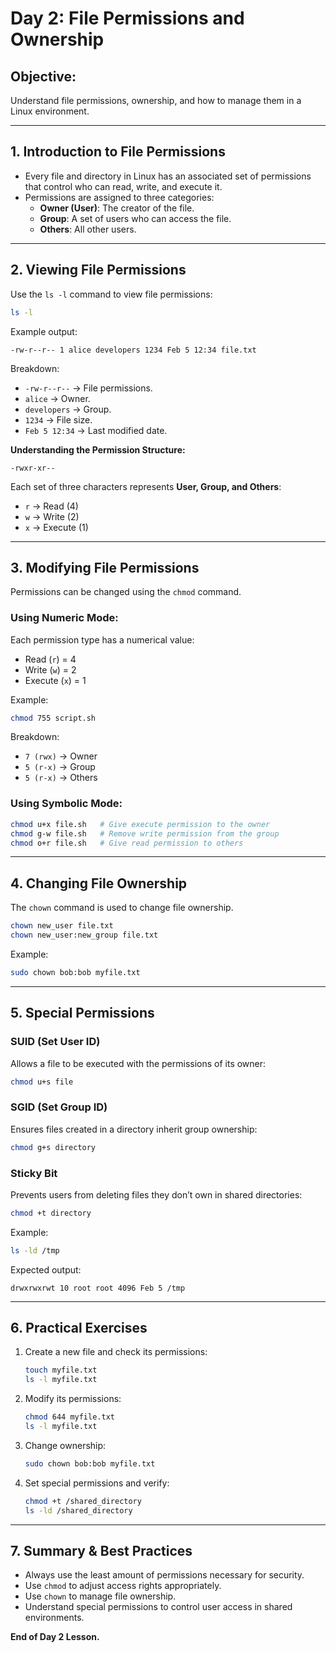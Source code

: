 # Day 2: File Permissions and Ownership

## Objective:
Understand file permissions, ownership, and how to manage them in a Linux environment.

---

## 1. Introduction to File Permissions
- Every file and directory in Linux has an associated set of permissions that control who can read, write, and execute it.
- Permissions are assigned to three categories:
  - **Owner (User)**: The creator of the file.
  - **Group**: A set of users who can access the file.
  - **Others**: All other users.

---

## 2. Viewing File Permissions
Use the `ls -l` command to view file permissions:
```bash
ls -l
```
Example output:
```
-rw-r--r-- 1 alice developers 1234 Feb 5 12:34 file.txt
```
Breakdown:
- `-rw-r--r--` → File permissions.
- `alice` → Owner.
- `developers` → Group.
- `1234` → File size.
- `Feb 5 12:34` → Last modified date.

**Understanding the Permission Structure:**
```
-rwxr-xr--
```
Each set of three characters represents **User, Group, and Others**:
- `r` → Read (4)
- `w` → Write (2)
- `x` → Execute (1)

---

## 3. Modifying File Permissions
Permissions can be changed using the `chmod` command.

### Using Numeric Mode:
Each permission type has a numerical value:
- Read (`r`) = 4
- Write (`w`) = 2
- Execute (`x`) = 1

Example:
```bash
chmod 755 script.sh
```
Breakdown:
- `7 (rwx)` → Owner
- `5 (r-x)` → Group
- `5 (r-x)` → Others

### Using Symbolic Mode:
```bash
chmod u+x file.sh   # Give execute permission to the owner
chmod g-w file.sh   # Remove write permission from the group
chmod o+r file.sh   # Give read permission to others
```

---

## 4. Changing File Ownership
The `chown` command is used to change file ownership.
```bash
chown new_user file.txt
chown new_user:new_group file.txt
```
Example:
```bash
sudo chown bob:bob myfile.txt
```

---

## 5. Special Permissions
### SUID (Set User ID)
Allows a file to be executed with the permissions of its owner:
```bash
chmod u+s file
```

### SGID (Set Group ID)
Ensures files created in a directory inherit group ownership:
```bash
chmod g+s directory
```

### Sticky Bit
Prevents users from deleting files they don’t own in shared directories:
```bash
chmod +t directory
```
Example:
```bash
ls -ld /tmp
```
Expected output:
```
drwxrwxrwt 10 root root 4096 Feb 5 /tmp
```

---

## 6. Practical Exercises
1. Create a new file and check its permissions:
   ```bash
   touch myfile.txt
   ls -l myfile.txt
   ```
2. Modify its permissions:
   ```bash
   chmod 644 myfile.txt
   ls -l myfile.txt
   ```
3. Change ownership:
   ```bash
   sudo chown bob:bob myfile.txt
   ```
4. Set special permissions and verify:
   ```bash
   chmod +t /shared_directory
   ls -ld /shared_directory
   ```

---

## 7. Summary & Best Practices
- Always use the least amount of permissions necessary for security.
- Use `chmod` to adjust access rights appropriately.
- Use `chown` to manage file ownership.
- Understand special permissions to control user access in shared environments.

**End of Day 2 Lesson.**

